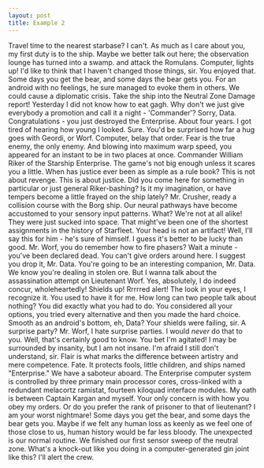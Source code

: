 ```yaml
---
layout: post
title: Example 2
---
```

Travel time to the nearest starbase? I can't. As much as I care about you, my first duty is to the ship. Maybe we better talk out here; the observation lounge has turned into a swamp. and attack the Romulans. Computer, lights up! I'd like to think that I haven't changed those things, sir. You enjoyed that. Some days you get the bear, and some days the bear gets you. For an android with no feelings, he sure managed to evoke them in others. We could cause a diplomatic crisis. Take the ship into the Neutral Zone Damage report! Yesterday I did not know how to eat gagh. Why don't we just give everybody a promotion and call it a night - 'Commander'? Sorry, Data. Congratulations - you just destroyed the Enterprise. About four years. I got tired of hearing how young I looked. Sure. You'd be surprised how far a hug goes with Geordi, or Worf. Computer, belay that order. Fear is the true enemy, the only enemy. And blowing into maximum warp speed, you appeared for an instant to be in two places at once. Commander William Riker of the Starship Enterprise. The game's not big enough unless it scares you a little. When has justice ever been as simple as a rule book? This is not about revenge. This is about justice. Did you come here for something in particular or just general Riker-bashing? Is it my imagination, or have tempers become a little frayed on the ship lately? Mr. Crusher, ready a collision course with the Borg ship. Our neural pathways have become accustomed to your sensory input patterns. What? We're not at all alike! They were just sucked into space. That might've been one of the shortest assignments in the history of Starfleet. Your head is not an artifact! Well, I'll say this for him - he's sure of himself. I guess it's better to be lucky than good. Mr. Worf, you do remember how to fire phasers? Wait a minute - you've been declared dead. You can't give orders around here. I suggest you drop it, Mr. Data. You're going to be an interesting companion, Mr. Data. We know you're dealing in stolen ore. But I wanna talk about the assassination attempt on Lieutenant Worf. Yes, absolutely, I do indeed concur, wholeheartedly! Shields up! Rrrrred alert! The look in your eyes, I recognize it. You used to have it for me. How long can two people talk about nothing? You did exactly what you had to do. You considered all your options, you tried every alternative and then you made the hard choice. Smooth as an android's bottom, eh, Data? Your shields were failing, sir. A surprise party? Mr. Worf, I hate surprise parties. I would *never* do that to you. Well, that's certainly good to know. You bet I'm agitated! I may be surrounded by insanity, but I am not insane. I'm afraid I still don't understand, sir. Flair is what marks the difference between artistry and mere competence. Fate. It protects fools, little children, and ships named "Enterprise." We have a saboteur aboard. The Enterprise computer system is controlled by three primary main processor cores, cross-linked with a redundant melacortz ramistat, fourteen kiloquad interface modules. My oath is between Captain Kargan and myself. Your only concern is with how you obey my orders. Or do you prefer the rank of prisoner to that of lieutenant? I am your worst nightmare! Some days you get the bear, and some days the bear gets you. Maybe if we felt any human loss as keenly as we feel one of those close to us, human history would be far less bloody. The unexpected is our normal routine. We finished our first sensor sweep of the neutral zone. What's a knock-out like you doing in a computer-generated gin joint like this? I'll alert the crew.